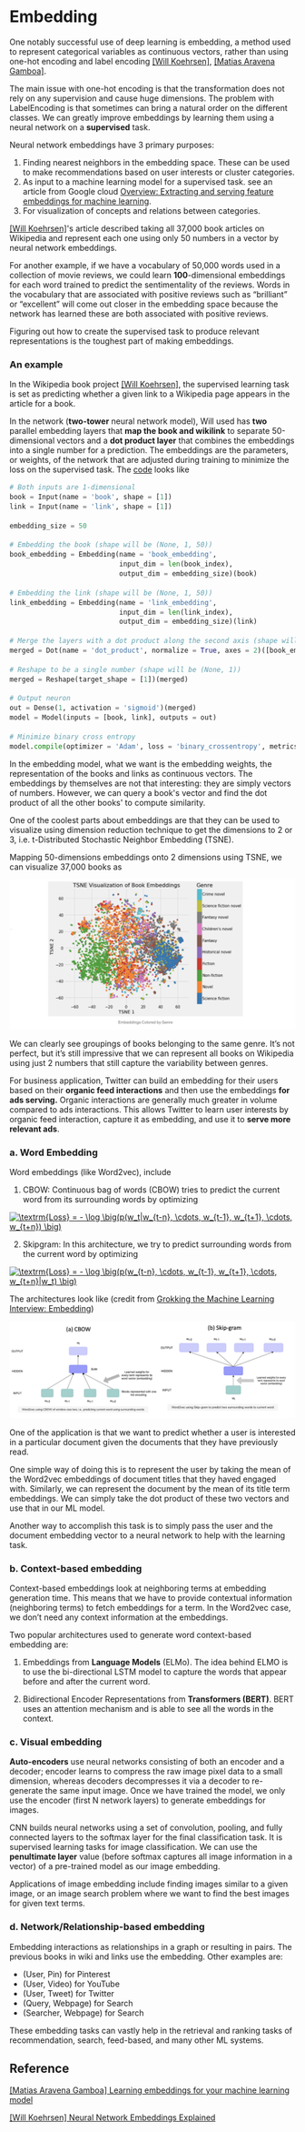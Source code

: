
# Embedding 

One notably successful use of deep learning is embedding, a method used to represent categorical variables as continuous vectors, rather than using one-hot encoding and label encoding [[Will Koehrsen]][Neural Network Embeddings Explained], [[Matias Aravena Gamboa]][Learning embeddings for your machine learning model]. 

The main issue with one-hot encoding is that the transformation does not rely on any supervision and cause huge dimensions. The problem with LabelEncoding is that sometimes can bring a natural order on the different classes. We can greatly improve embeddings by learning them using a neural network on a **supervised** task. 



Neural network embeddings have 3 primary purposes:

1. Finding nearest neighbors in the embedding space. These can be used to make recommendations based on user interests or cluster categories.
2. As input to a machine learning model for a supervised task. see an article from Google cloud [Overview: Extracting and serving feature embeddings for machine learning](https://cloud.google.com/solutions/machine-learning/overview-extracting-and-serving-feature-embeddings-for-machine-learning).
3. For visualization of concepts and relations between categories.

[[Will Koehrsen]][Neural Network Embeddings Explained]'s article described taking all 37,000 book articles on Wikipedia and represent each one using only 50 numbers in a vector by neural network embeddings. 

For another example, if we have a vocabulary of 50,000 words used in a collection of movie reviews, we could learn **100**-dimensional embeddings for each word trained to predict the sentimentality of the reviews. Words in the vocabulary that are associated with positive reviews such as “brilliant” or “excellent” will come out closer in the embedding space because the network has learned these are both associated with positive reviews.


Figuring out how to create the supervised task to produce relevant representations is the toughest part of making embeddings. 

### An example 

In the Wikipedia book project [[Will Koehrsen]][Neural Network Embeddings Explained], the supervised learning task is set as predicting whether a given link to a Wikipedia page appears in the article for a book. 


In the network (**two-tower** neural network model), Will used has **two** parallel embedding layers that **map the book and wikilink** to separate 50-dimensional vectors and a **dot product layer** that combines the embeddings into a single number for a prediction. The embeddings are the parameters, or weights, of the network that are adjusted during training to minimize the loss on the supervised task. The [code](https://github.com/HsiangHung/wikipedia-data-science/blob/master/notebooks/Book%20Recommendation%20System.ipynb) looks like

```Python
# Both inputs are 1-dimensional
book = Input(name = 'book', shape = [1])
link = Input(name = 'link', shape = [1])

embedding_size = 50

# Embedding the book (shape will be (None, 1, 50))
book_embedding = Embedding(name = 'book_embedding',
                           input_dim = len(book_index),
                           output_dim = embedding_size)(book)

# Embedding the link (shape will be (None, 1, 50))
link_embedding = Embedding(name = 'link_embedding',
                           input_dim = len(link_index),
                           output_dim = embedding_size)(link)

# Merge the layers with a dot product along the second axis (shape will be (None, 1, 1))
merged = Dot(name = 'dot_product', normalize = True, axes = 2)([book_embedding, link_embedding])

# Reshape to be a single number (shape will be (None, 1))
merged = Reshape(target_shape = [1])(merged)

# Output neuron
out = Dense(1, activation = 'sigmoid')(merged)
model = Model(inputs = [book, link], outputs = out)

# Minimize binary cross entropy
model.compile(optimizer = 'Adam', loss = 'binary_crossentropy', metrics = ['accuracy'])
```

In the embedding model, what we want is the embedding weights, the representation of the books and links as continuous vectors. The embeddings by themselves are not that interesting: they are simply vectors of numbers. However, we can query a book's vector and find the dot product of all the other books' to compute similarity.

One of the coolest parts about embeddings are that they can be used to visualize using dimension reduction technique to get the dimensions to 2 or 3, i.e. t-Distributed Stochastic Neighbor Embedding (TSNE).

Mapping 50-dimensions embeddings onto 2 dimensions using TSNE, we can visualize 37,000 books as 

![tsne_books](images/tsne_book_embedding.png)


We can clearly see groupings of books belonging to the same genre. It’s not perfect, but it’s still impressive that we can represent all books on Wikipedia using just 2 numbers that still capture the variability between genres.


For business application, Twitter can build an embedding for their users based on their **organic feed interactions** and then use the embeddings **for ads serving.** Organic interactions are generally much greater in volume compared to ads interactions. This allows Twitter to learn user interests by organic feed interaction, capture it as embedding, and use it to **serve more relevant ads**. 

### a. Word Embedding


Word embeddings (like Word2vec), include 

1. CBOW: Continuous bag of words (CBOW) tries to predict the current word from its surrounding words by optimizing 

<a href="https://www.codecogs.com/eqnedit.php?latex=\textrm{Loss}&space;=&space;-&space;\log&space;\big(p(w_t|w_{t-n},&space;\cdots,&space;w_{t-1},&space;w_{t&plus;1},&space;\cdots,&space;w_{t&plus;n})&space;\big)" target="_blank"><img src="https://latex.codecogs.com/gif.latex?\textrm{Loss}&space;=&space;-&space;\log&space;\big(p(w_t|w_{t-n},&space;\cdots,&space;w_{t-1},&space;w_{t&plus;1},&space;\cdots,&space;w_{t&plus;n})&space;\big)" title="\textrm{Loss} = - \log \big(p(w_t|w_{t-n}, \cdots, w_{t-1}, w_{t+1}, \cdots, w_{t+n}) \big)" /></a>

2. Skipgram: In this architecture, we try to predict surrounding words from the current word by optimizing 

<a href="https://www.codecogs.com/eqnedit.php?latex=\textrm{Loss}&space;=&space;-&space;\log&space;\big(p(w_{t-n},&space;\cdots,&space;w_{t-1},&space;w_{t&plus;1},&space;\cdots,&space;w_{t&plus;n}|w_t)&space;\big)" target="_blank"><img src="https://latex.codecogs.com/gif.latex?\textrm{Loss}&space;=&space;-&space;\log&space;\big(p(w_{t-n},&space;\cdots,&space;w_{t-1},&space;w_{t&plus;1},&space;\cdots,&space;w_{t&plus;n}|w_t)&space;\big)" title="\textrm{Loss} = - \log \big(p(w_{t-n}, \cdots, w_{t-1}, w_{t+1}, \cdots, w_{t+n}|w_t) \big)" /></a>

The architectures look like (credit from [Grokking the Machine Learning Interview: Embedding](https://www.educative.io/courses/grokking-the-machine-learning-interview/B8xpO2XGxXo))

![word_embedding](images/word_embedding.png)

One of the application is that we want to predict whether a user is interested in a particular document given the documents that they have previously read. 

One simple way of doing this is to represent the user by taking the mean of the Word2vec embeddings of document titles that they haved engaged with. Similarly, we can represent the document by the mean of its title term embeddings. We can simply take the dot product of these two vectors and use that in our ML model.

Another way to accomplish this task is to simply pass the user and the document embedding vector to a neural network to help with the learning task.

### b. Context-based embedding

Context-based embeddings look at neighboring terms at embedding generation time. This means that we have to provide contextual information (neighboring terms) to fetch embeddings for a term. In the Word2vec case, we don’t need any context information at the embeddings.

Two popular architectures used to generate word context-based embedding are:

1. Embeddings from **Language Models** (ELMo). The idea behind ELMO is to use the bi-directional LSTM model to capture the words that appear before and after the current word.

2. Bidirectional Encoder Representations from **Transformers (BERT)**. BERT uses an attention mechanism and is able to see all the words in the context.
 
### c. Visual embedding

**Auto-encoders** use neural networks consisting of both an encoder and a decoder; encoder learns to compress the raw image pixel data to a small dimension, whereas decoders decompresses it via a decoder to re-generate the same input image. Once we have trained the model, we only use the encoder (first N network layers) to generate embeddings for images.

CNN builds neural networks using a set of convolution, pooling, and fully connected layers to the softmax layer for the final classification task. It is supervised learning tasks for image classification. We can use the **penultimate layer** value (before softmax captures all image information in a vector) of a pre-trained model as our image embedding.

Applications of image embedding include finding images similar to a given image, or an image search problem where we want to find the best images for given text terms.

### d. Network/Relationship-based embedding

Embedding interactions as relationships in a graph or resulting in pairs. The previous books in wiki and links use the embedding. Other examples are: 

* (User, Pin) for Pinterest
* (User, Video) for YouTube
* (User, Tweet) for Twitter
* (Query, Webpage) for Search
* (Searcher, Webpage) for Search

These embedding tasks can vastly help in the retrieval and ranking tasks of recommendation, search, feed-based, and many other ML systems.

## Reference


[Learning embeddings for your machine learning model]: https://medium.com/spikelab/learning-embeddings-for-your-machine-learning-model-a6cb4bc6542e
[[Matias Aravena Gamboa] Learning embeddings for your machine learning model](https://medium.com/spikelab/learning-embeddings-for-your-machine-learning-model-a6cb4bc6542e)



[Neural Network Embeddings Explained]: https://towardsdatascience.com/neural-network-embeddings-explained-4d028e6f0526
[[Will Koehrsen] Neural Network Embeddings Explained](https://towardsdatascience.com/neural-network-embeddings-explained-4d028e6f0526)

